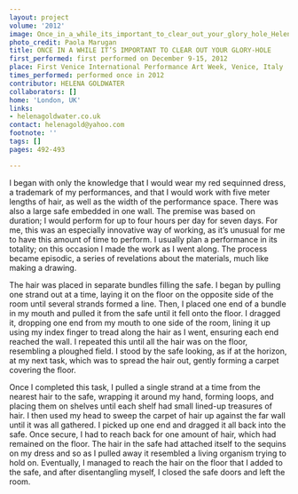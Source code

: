 ```yaml
---
layout: project
volume: '2012'
image: Once_in_a_while_its_important_to_clear_out_your_glory_hole_Helena_Goldwater_Venice_Dec_2012_Photo_Paola_Marugan.jpg
photo_credit: Paola Marugan
title: ONCE IN A WHILE IT’S IMPORTANT TO CLEAR OUT YOUR GLORY-HOLE
first_performed: first performed on December 9-15, 2012
place: First Venice International Performance Art Week, Venice, Italy
times_performed: performed once in 2012
contributor: HELENA GOLDWATER
collaborators: []
home: 'London, UK'
links:
- helenagoldwater.co.uk
contact: helenagold@yahoo.com
footnote: ''
tags: []
pages: 492-493

---
```


I began with only the knowledge that I would wear my red sequinned dress, a trademark of my performances, and that I would work with five meter lengths of hair, as well as the width of the performance space. There was also a large safe embedded in one wall. The premise was based on duration; I would perform for up to four hours per day for seven days. For me, this was an especially innovative way of working, as it’s unusual for me to have this amount of time to perform. I usually plan a performance in its totality; on this occasion I made the work as I went along. The process became episodic, a series of revelations about the materials, much like making a drawing.

The hair was placed in separate bundles filling the safe. I began by pulling one strand out at a time, laying it on the floor on the opposite side of the room until several strands formed a line. Then, I placed one end of a bundle in my mouth and pulled it from the safe until it fell onto the floor. I dragged it, dropping one end from my mouth to one side of the room, lining it up using my index finger to tread along the hair as I went, ensuring each end reached the wall. I repeated this until all the hair was on the floor, resembling a ploughed field. I stood by the safe looking, as if at the horizon, at my next task, which was to spread the hair out, gently forming a carpet covering the floor.

Once I completed this task, I pulled a single strand at a time from the nearest hair to the safe, wrapping it around my hand, forming loops, and placing them on shelves until each shelf had small lined-up treasures of hair. I then used my head to sweep the carpet of hair up against the far wall until it was all gathered. I picked up one end and dragged it all back into the safe. Once secure, I had to reach back for one amount of hair, which had remained on the floor. The hair in the safe had attached itself to the sequins on my dress and so as I pulled away it resembled a living organism trying to hold on. Eventually, I managed to reach the hair on the floor that I added to the safe, and after disentangling myself, I closed the safe doors and left the room.
